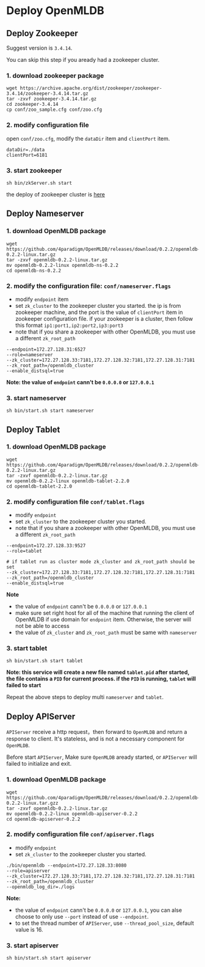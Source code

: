 # Deploy OpenMLDB

## Deploy Zookeeper
Suggest version is `3.4.14`.

You can skip this step if you aready had a zookeeper cluster.

### 1. download zookeeper package

```
wget https://archive.apache.org/dist/zookeeper/zookeeper-3.4.14/zookeeper-3.4.14.tar.gz
tar -zxvf zookeeper-3.4.14.tar.gz
cd zookeeper-3.4.14
cp conf/zoo_sample.cfg conf/zoo.cfg
```

### 2. modify configuration file
open `conf/zoo.cfg`, modify the `dataDir` item and `clientPort` item.

```
dataDir=./data
clientPort=6181
```

### 3. start zookeeper

```
sh bin/zkServer.sh start
```

the deploy of zookeeper cluster is [here](https://zookeeper.apache.org/doc/r3.4.14/zookeeperStarted.html)

## Deploy Nameserver
### 1. download OpenMLDB package

````
wget https://github.com/4paradigm/OpenMLDB/releases/download/0.2.2/openmldb-0.2.2-linux.tar.gz
tar -zxvf openmldb-0.2.2-linux.tar.gz
mv openmldb-0.2.2-linux openmldb-ns-0.2.2
cd openmldb-ns-0.2.2
````

### 2. modify the configuration file: `conf/nameserver.flags`

* modify `endpoint` item
* set `zk_cluster` to the zookeeper cluster you started. the ip is from zookeeper machine, and the port is the value of `clientPort` item in zookeeper configuration file. if your zookeeper is a cluster, then follow this format `ip1:port1,ip2:port2,ip3:port3`
* note that if you share a zookeeper with other OpenMLDB, you must use a different `zk_root_path`

```
--endpoint=172.27.128.31:6527
--role=nameserver
--zk_cluster=172.27.128.33:7181,172.27.128.32:7181,172.27.128.31:7181
--zk_root_path=/openmldb_cluster
--enable_distsql=true
```

**Note: the value of `endpoint` cann't be `0.0.0.0` or `127.0.0.1`**

### 3. start nameserver

```
sh bin/start.sh start nameserver
```

## Deploy Tablet
### 1. download OpenMLDB package

```
wget https://github.com/4paradigm/OpenMLDB/releases/download/0.2.2/openmldb-0.2.2-linux.tar.gz
tar -zxvf openmldb-0.2.2-linux.tar.gz
mv openmldb-0.2.2-linux openmldb-tablet-2.2.0
cd openmldb-tablet-2.2.0
```

### 2. modify configuration file `conf/tablet.flags`
* modify `endpoint`
* set `zk_cluster` to the zookeeper cluster you started.
* note that if you share a zookeeper with other OpenMLDB, you must use a different `zk_root_path`

```
--endpoint=172.27.128.33:9527
--role=tablet

# if tablet run as cluster mode zk_cluster and zk_root_path should be set
--zk_cluster=172.27.128.33:7181,172.27.128.32:7181,172.27.128.31:7181
--zk_root_path=/openmldb_cluster
--enable_distsql=true
```

**Note**
* the value of `endpoint` cann't be `0.0.0.0` or `127.0.0.1`
* make sure set right host for all of the machine that running the client of OpenMLDB if use domain for `endpoint` item. Otherwise, the server will not be able to access
* the value of `zk_cluster` and `zk_root_path` must be same with `nameserver`

### 3. start tablet

```
sh bin/start.sh start tablet
```

**Note: this service will create a new file named `tablet.pid` after started, the file contains a `PID` for current process. if the `PID` is running, `tablet` will failed to start**

Repeat the above steps to deploy multi `nameserver` and `tablet`.

## Deploy APIServer

`APIServer` receive a http request，then forward to `OpenMLDB` and return a response to client. It's stateless, and is not a necessary component for `OpenMLDB`.

Before start `APIServer`, Make sure `OpenMLDB` aready started, or `APIServer` will failed to initialize and exit.

### 1. download OpenMLDB package

```
wget https://github.com/4paradigm/OpenMLDB/releases/download/0.2.2/openmldb-0.2.2-linux.tar.gzz
tar -zxvf openmldb-0.2.2-linux.tar.gz
mv openmldb-0.2.2-linux openmldb-apiserver-0.2.2
cd openmldb-apiserver-0.2.2
```

### 2. modify configuration file `conf/apiserver.flags`

* modify `endpoint`
* set `zk_cluster` to the zookeeper cluster you started.

```
./bin/openmldb --endpoint=172.27.128.33:8080
--role=apiserver
--zk_cluster=172.27.128.33:7181,172.27.128.32:7181,172.27.128.31:7181
--zk_root_path=/openmldb_cluster
--openmldb_log_dir=./logs
```

**Note:**

* the value of `endpoint` cann't be `0.0.0.0` or `127.0.0.1`, you can alse choose to only use `--port` instead of use `--endpoint`.
* to set the thread number of `APIServer`, use `--thread_pool_size`, default value is 16.

### 3. start apiserver

```
sh bin/start.sh start apiserver
```
